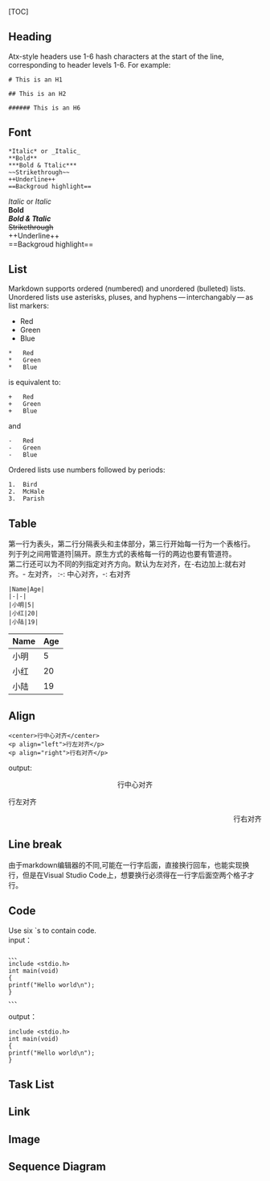 [TOC]
## Heading
Atx-style headers use 1-6 hash characters at the start of the line, corresponding to header levels 1-6. For example:
```
# This is an H1

## This is an H2

###### This is an H6
```

## Font
```
*Italic* or _Italic_
**Bold**
***Bold & Ttalic***
~~Strikethrough~~
++Underline++
==Backgroud highlight==
```
*Italic* or _Italic_  
**Bold**  
***Bold & Ttalic***  
~~Strikethrough~~  
++Underline++  
==Backgroud highlight==

## List
Markdown supports ordered (numbered) and unordered (bulleted) lists.  
Unordered lists use asterisks, pluses, and hyphens — interchangably — as list markers:
*   Red
*   Green
*   Blue  

```
*   Red
*   Green
*   Blue
```

is equivalent to:
```
+   Red
+   Green
+   Blue
```
and 
```
-   Red
-   Green
-   Blue
```
Ordered lists use numbers followed by periods:
```
1.  Bird
2.  McHale
3.  Parish
```

## Table
第一行为表头，第二行分隔表头和主体部分，第三行开始每一行为一个表格行。  
列于列之间用管道符|隔开。原生方式的表格每一行的两边也要有管道符。  
第二行还可以为不同的列指定对齐方向。默认为左对齐，在-右边加上:就右对齐。- 左对齐， :-: 中心对齐，-: 右对齐
```
|Name|Age|
|-|-|
|小明|5|
|小红|20|
|小陆|19|
```
|Name|Age|
|-|-|
|小明|5|
|小红|20|
|小陆|19|

## Align
```
<center>行中心对齐</center>
<p align="left">行左对齐</p>
<p align="right">行右对齐</p>
```
output:
<center>行中心对齐</center>
<p align="left">行左对齐</p>
<p align="right">行右对齐</p>

## Line break
由于markdown编辑器的不同,可能在一行字后面，直接换行回车，也能实现换行，但是在Visual Studio Code上，想要换行必须得在一行字后面空两个格子才行。

## Code
Use six `s to contain code.   
input：
```
、、、
include <stdio.h>
int main(void)
{
printf("Hello world\n");
}
、、、
```
output：
```
include <stdio.h>
int main(void)
{
printf("Hello world\n");
}
```

## Task List

## Link

## Image

## Sequence Diagram
